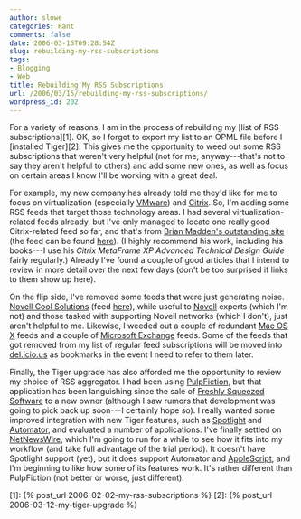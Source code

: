 ```yaml
---
author: slowe
categories: Rant
comments: false
date: 2006-03-15T09:28:54Z
slug: rebuilding-my-rss-subscriptions
tags:
- Blogging
- Web
title: Rebuilding My RSS Subscriptions
url: /2006/03/15/rebuilding-my-rss-subscriptions/
wordpress_id: 202
---
```


For a variety of reasons, I am in the process of rebuilding my [list of RSS subscriptions][1]. OK, so I forgot to export my list to an OPML file before I [installed Tiger][2]. This gives me the opportunity to weed out some RSS subscriptions that weren't very helpful (not for me, anyway---that's not to say they aren't helpful to others) and add some new ones, as well as focus on certain areas I know I'll be working with a great deal.

For example, my new company has already told me they'd like for me to focus on virtualization (especially [VMware](http://www.vmware.com/)) and [Citrix](http://www.citrix.com/). So, I'm adding some RSS feeds that target those technology areas. I had several virtualization-related feeds already, but I've only managed to locate one really good Citrix-related feed so far, and that's from [Brian Madden's outstanding site](http://www.brianmadden.com/) (the feed can be found [here](http://www.brianmadden.com/rss)). (I highly recommend his work, including his books---I use his _Citrix MetaFrame XP Advanced Technical Design Guide_ fairly regularly.) Already I've found a couple of good articles that I intend to review in more detail over the next few days (don't be too surprised if links to them show up here).

On the flip side, I've removed some feeds that were just generating noise. [Novell Cool Solutions](http://www.novell.com/coolsolutions/) (feed [here](http://www.novell.com/newsfeeds/rss/coolsolutions.xml)), while useful to [Novell](http://www.novell.com/) experts (which I'm not) and those tasked with supporting Novell networks (which I don't), just aren't helpful to me. Likewise, I weeded out a couple of redundant [Mac OS X](http://www.apple.com/macosx/) feeds and a couple of [Microsoft Exchange](http://www.microsoft.com/exchange/default.mspx) feeds. Some of the feeds that got removed from my list of regular feed subscriptions will be moved into [del.icio.us](http://del.icio.us/slowe) as bookmarks in the event I need to refer to them later.

Finally, the Tiger upgrade has also afforded me the opportunity to review my choice of RSS aggregator. I had been using [PulpFiction](http://freshsqueeze.com/products/pulpfiction/), but that application has been languishing since the sale of [Freshly Squeezed Software](http://freshsqueeze.com/) to a new owner (although I saw rumors that development was going to pick back up soon---I certainly hope so). I really wanted some improved integration with new Tiger features, such as [Spotlight](http://www.apple.com/macosx/features/spotlight/) and [Automator](http://www.apple.com/macosx/features/automator/), and evaluated a number of applications. I've finally settled on [NetNewsWire](http://ranchero.com/netnewswire/), which I'm going to run for a while to see how it fits into my workflow (and take full advantage of the trial period). It doesn't have Spotlight support (yet), but it does support Automator and [AppleScript](http://www.apple.com/macosx/features/applescript/), and I'm beginning to like how some of its features work. It's rather different than PulpFiction (not better or worse, just different).

[1]: {% post_url 2006-02-02-my-rss-subscriptions %}
[2]: {% post_url 2006-03-12-my-tiger-upgrade %}
